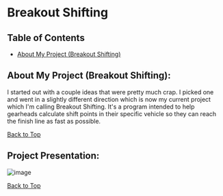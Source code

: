 # Breakout Shifting

## Table of Contents
- [About My Project (Breakout Shifting)](https://github.com/jmeza81/Beakout-Shifting/blob/main/Project%20Step%201.jpg)


## About My Project (Breakout Shifting):

I started out with a couple ideas that were pretty much crap. I picked one and went in a slightly different direction 
which is now my current project which I'm calling Breakout Shifting. It's a program intended to help gearheads
calculate shift points in their specific vehicle so they can reach the finish line as fast as possible. 

[Back to Top](https://github.com/jmeza81/Beakout-Shifting/blob/main/README.md#table-of-contents)


## Project Presentation:

![image](https://user-images.githubusercontent.com/77745592/110255792-26860180-7f5b-11eb-966b-16fa7a611002.png)

[Back to Top](https://github.com/jmeza81/Beakout-Shifting/blob/main/README.md#table-of-contents)

